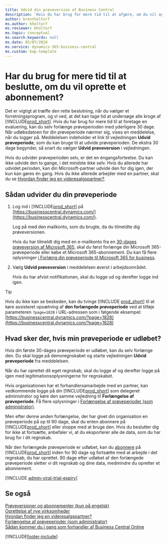 ```yaml
---
title: Udvid din prøveversion af Business Central
description: 'Hvis du har brug for mere tid til at afgøre, om du vil oprette et abonnement på Dynamics 365 Business Central, kan du udvide din prøveperiode en gang. Få mere at vide om dine muligheder.'
author: brentholtorf
ms.author: bholtorf
ms.reviewer: bholtorf
ms.topic: conceptual
ms.search.keywords: null
ms.date: 05/07/2024
ms.service: dynamics-365-business-central
ms.custom: bap-template
---
```


# <a name="need-more-time-to-decide-whether-to-subscribe"></a>Har du brug for mere tid til at beslutte, om du vil oprette et abonnement?

Det er vigtigt at træffe den rette beslutning, når du vælger et forretningsprogram, og vi ved, at det kan tage tid at undersøge alle kroge af [!INCLUDE[prod_short](includes/prod_short.md)]. Hvis du har brug for mere tid til at foretage en evaluering, kan du selv forlænge prøveperioden med yderligere 30 dage. Når udløbsdatoen for din prøveperiode nærmer sig, vises en meddelelse, når du logger på. Meddelelsen indeholder et link til vejledningen **Udvid prøveperiode**, som du kan bruge til at udvide prøveperioden. De ekstra 30 dage begynder, så snart du vælger **Udvid prøveversion** i vejledningen.

Hvis du udvider prøveperioden selv, er det en éngangsforteelse. Du kan ikke udvide den to gange, i det mindste ikke selv. Hvis du allerede har udvidet perioden, kan din Microsoft-partner udvide den for dig igen, der kun kan gøres én gang. Hvis du ikke allerede arbejder med en partner, skal du se [Hvordan finder jeg en videresalgspartner?](/dynamics365/business-central/across-faq#how-do-i-find-a-reselling-partner).  

## <a name="to-extend-your-trial-period"></a>Sådan udvider du din prøveperiode

1. Log ind i [!INCLUDE[prod_short](includes/prod_short.md)] på [https://businesscentral.dynamics.com/](https://businesscentral.dynamics.com/).

    Log på med den mailkonto, som du brugte, da du tilmeldte dig prøveversionen.  

    Hvis du har tilmeldt dig med en e-mailkonto fra en [30-dages prøveversion af Microsoft 365](/microsoft-365/commerce/sign-up-for-office-365-trial), skal du først forlænge din Microsoft 365-prøveperiode eller købe et Microsoft 365-abonnement. Du kan få flere oplysninger [i Forlæng din prøveperiode til Microsoft 365 for business](/microsoft-365/commerce/extend-your-trial).
2. Vælg **Udvid prøveversion** i meddelelsen øverst i arbejdsområdet.

    Hvis du har afvist notifikationen, skal du logge ud og derefter logge ind igen.

> [!TIP]
> Hvis du ikke kan se beskeden, kan du tvinge [!INCLUDE [prod_short](includes/prod_short.md)] til at køre assisteret opsætning af **den forlængede prøveperiode** ved at tilføje parameteren ```?page=1828``` i URL-adressen som i følgende eksempel: [https://businesscentral.dynamics.com/?page=1828](https://businesscentral.dynamics.com/?page=1828)

## <a name="what-happens-if-my-trial-period-is-expired"></a>Hvad sker der, hvis min prøveperiode er udløbet?

Hvis din første 30-dages prøveperiode er udløbet, kan du selv forlænge den. Du skal logge på demoregnskabet og starte vejledningen **Udvid prøveperiode** fra meddelelsen.  

Når du har oprettet dit eget regnskab, skal du logge af og derefter logge på igen med legitimationsoplysningerne for regnskabet.  

Hvis organisationen har et forhandlersamarbejde med en partner, kan vedkommende logge på din [!INCLUDE[prod_short](includes/prod_short.md)] som delegeret administrator og køre den samme vejledning til **Forlængelse af prøveperiode**. Få flere oplysninger i [Forlængelse af prøveperioder (som administrator)](/dynamics365/business-central/dev-itpro/administration/tenant-administration#extending-trials).  

Men efter denne anden forlængelse, der har givet din organisation en prøveperiode på op til 90 dage, skal du enten abonnere på [!INCLUDE[prod_short](includes/prod_short.md)] eller stoppe med at bruge den. Hvis du beslutter dig for ikke at fortsætte, anbefaler vi, at du eksporterer alle de data, som du har brug for i dit regnskab.

Når den forlængede prøveperiode er udløbet, kan du [abonnere](https://go.microsoft.com/fwlink/?linkid=828659) på [!INCLUDE[prod_short](includes/prod_short.md)] inden for 90 dage og fortsætte med at arbejde i det regnskab, du har oprettet. 90 dage efter udløbet af den forlængede prøveperiode sletter vi dit regnskab og dine data, medmindre du opretter et abonnement.  

[!INCLUDE [admin-viral-trial-expiry](includes/admin-viral-trial-expiry.md)]

## <a name="see-also"></a>Se også

[Prøveversioner og abonnementer (kun på engelsk)](/dynamics365/business-central/dev-itpro/administration/trials-subscriptions?toc=/dynamics365/business-central/toc.json)  
[Oprettelse af nye virksomheder](about-new-company.md)  
[Hvordan finder jeg en videresalgspartner?](/dynamics365/business-central/across-faq#how-do-i-find-a-reselling-partner)  
[Forlængelse af prøveperioder (som administrator)](/dynamics365/business-central/dev-itpro/administration/tenant-administration#extending-trials)  
[Sådan kommer du i gang som forhandler af Business Central Online](/dynamics365/business-central/dev-itpro/administration/get-started-online)  


[!INCLUDE[footer-include](includes/footer-banner.md)]
